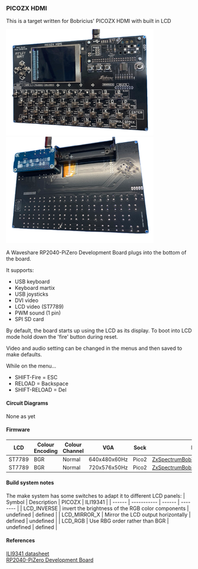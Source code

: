 ### PICOZX HDMI
This is a target written for Bobricius' PICOZX HDMI with built in LCD 

<img src="PicoZxHdmi1.png" width="400"/>
<img src="PicoZxHdmi2.png" width="400"/>

A Waveshare RP2040-PiZero Development Board plugs into the bottom of the board.

It supports:
* USB keyboard
* Keyboard martix
* USB joysticks
* DVI video
* LCD video (ST7789)
* PWM sound (1 pin)
* SPI SD card

By default, the board starts up using the LCD as its display.
To boot into LCD mode hold down the 'fire' button during reset.

Video and audio setting can be changed in the menus and then saved to make defaults.

While on the menu...
* SHIFT-Fire = ESC
* RELOAD = Backspace
* SHIFT-RELOAD = Del

#### Circuit Diagrams
None as yet

#### Firmware
| LCD | Colour Encoding | Colour Channel | VGA | Sock | Firmware |
| - | - | - | - | - | - |
| ST7789 | BGR | Normal | 640x480x60Hz | Pico2 | [ZxSpectrumBobZero_640x480x60Hz.uf2](/uf2-rp2040/ZxSpectrumBobZero_640x480x60Hz.uf2) |
| ST7789 | BGR | Normal | 720x576x50Hz | Pico2 | [ZxSpectrumBobZero_720x576x50Hz.uf2](/uf2-rp2040/ZxSpectrumBobZero_720x576x50Hz.uf2) |


#### Build system notes
The make system has some switches to adapt it to different LCD panels:
| Symbol | Description | PICOZX | ILI19341 |
| ------ | ----------- | ------ | -------- |
| LCD_INVERSE | invert the brightness of the RGB color components | undefined | defined |
| LCD_MIRROR_X | Mirror the LCD output horizontally | defined | undefined |
| LCD_RGB | Use RBG order rather than BGR | undefined |  defined |

#### References
[ILI9341 datasheet](https://cdn-shop.adafruit.com/datasheets/ILI9341.pdf)<br/>
[RP2040-PiZero Development Board](https://www.waveshare.com/rp2040-pizero.htm)<br/>


